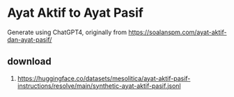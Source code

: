 # Ayat Aktif to Ayat Pasif

Generate using ChatGPT4, originally from https://soalanspm.com/ayat-aktif-dan-ayat-pasif/

## download

1. https://huggingface.co/datasets/mesolitica/ayat-aktif-pasif-instructions/resolve/main/synthetic-ayat-aktif-pasif.jsonl